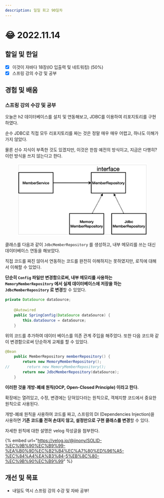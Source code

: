 ```yaml
---
description: 일일 회고 90일차
---
```


# 😂 2022.11.14

## 할일 및 한일&#x20;

* [x] 이것이 자바다 18장(IO 입출력 및 네트워킹) (50%)&#x20;
* [x] 스프링 강의 수강 및 공부&#x20;

## 경험 및 배움&#x20;

### 스프링 강의 수강 및 공부&#x20;

오늘은 h2 데이터베이스를 설치 및 연동해보고, JDBC를 이용하여 리포지토리를 구현하였다.

순수 JDBC로 직접 모두 리포지토리를 짜는 것은 정말 매우 매우 어렵고, 하나도 이해가 가지 않았다.

물론 선수 지식이 부족한 것도 있겠지만, 이것은 한참 예전의 방식이고, 지금은 다행히? 이런 방식을 쓰지 않는다고 한다.

<figure><img src="../.gitbook/assets/image (1).png" alt=""><figcaption></figcaption></figure>

클래스를 다음과 같이 `JdbcMemberRepository` 를 생성하고, 내부 메모리를 쓰는 대신 데이터베이스 연동을 해보았다.

직접 코드를 짜진 않아서 연동하는 코드를 완전히 이해하지는 못하였지만, 로직에 대해서 이해할 수 있었다.

**단순히 `Config` 파일만 변경함으로써, 내부 메모리를 사용하는 `MemoryMemberRepository` 에서 실제 데이터베이스에 저장을 하는 `JdbcMemberRepository` 로 변경**할 수 있었다.

```java
private DataSource dataSource;

    @Autowired
    public SpringConfig(DataSource dataSource) {
        this.dataSource = dataSource;
    }
```

위의 코드를 추가하여 데이터 베이스를 의존 관계 주입을 해주었다. 또한 다음 코드와 같이 변경함으로써 단순하게 교체를 할 수 있었다.

```java
@Bean
    public MemberRepository memberRepository() {
        return new MemoryMemberRepository();
//        return new MemoryMemberRepository();
        return new JdbcMemberRepository(dataSource);
    }
```

**이러한 것을 개방-폐쇄 원칙(OCP, Open-Closed Principle) 이라고 한다.**

확장에는 열려있고, 수정, 변경에는 닫혀있다라는 원칙으로, 객체지향 코드에서 중요한 원칙으로 사용된다.

개방-폐쇄 원칙을 사용하여 코드를 짜고, 스프링의 DI (Dependencies Injection)을 사용하면 **기존 코드를 전혀 손대지 않고, 설정만으로 구현 클래스를 변경**할 수 있다.

자세한 원칙에 대한 설명은 velog 작성글을 첨부한다.

{% embed url="https://velog.io/@jinony/SOLID-%EC%9B%90%EC%B9%99-%EA%B0%9D%EC%B2%B4%EC%A7%80%ED%96%A5-%EC%84%A4%EA%B3%84-5%EB%8C%80-%EC%9B%90%EC%B9%99" %}

## 개선 및 목표&#x20;

* 내일도 역시 스프링 강의 수강 및 자바 공부!&#x20;
